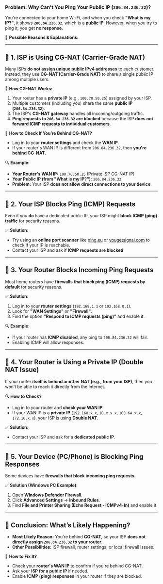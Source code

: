 ### **Problem: Why Can't You Ping Your Public IP (`206.84.236.32`)?**

You're connected to your home Wi-Fi, and when you check **"What is my IP?"**, it shows **`206.84.236.32`**, which is a **public IP**. However, when you try to ping it, you get **no response**.

📌 **Possible Reasons & Explanations:**

---

## **🔹 1. ISP is Using CG-NAT (Carrier-Grade NAT)**

Many ISPs **do not assign unique public IPv4 addresses** to each customer. Instead, they use **CG-NAT (Carrier-Grade NAT)** to share a single public IP among multiple users.

🚀 **How CG-NAT Works:**

1. Your router has a **private IP** (e.g., `100.70.50.25`) assigned by your ISP.
2. Multiple customers (including you) share the same **public IP (`206.84.236.32`)**.
3. The ISP's **CG-NAT gateway** handles all incoming/outgoing traffic.
4. **Ping requests to `206.84.236.32` are blocked** because the ISP **does not forward ICMP requests to individual customers**.

📌 **How to Check If You’re Behind CG-NAT?**

- Log in to your **router settings** and check the **WAN IP**.
- If your router's WAN IP is different from `206.84.236.32`, then **you're behind CG-NAT**.

🔍 **Example:**

- **Your Router's WAN IP:** `100.70.50.25` (Private ISP CG-NAT IP)
- **Your Public IP (from "What is my IP?")**: `206.84.236.32`
- **Problem:** Your ISP **does not allow direct connections to your device**.

---

## **🔹 2. Your ISP Blocks Ping (ICMP) Requests**

Even if you **do** have a dedicated public IP, your ISP might **block ICMP (ping) traffic** for security reasons.

✅ **Solution:**

- Try using an **online port scanner** like [ping.eu](https://ping.eu/) or [yougetsignal.com](https://www.yougetsignal.com/tools/open-ports/) to check if your IP is reachable.
- Contact your ISP and ask if **ICMP requests are blocked**.

---

## **🔹 3. Your Router Blocks Incoming Ping Requests**

Most home routers have **firewalls that block ping (ICMP) requests by default** for security reasons.

✅ **Solution:**

1. Log in to your **router settings** (`192.168.1.1` or `192.168.0.1`).
2. Look for **"WAN Settings"** or **"Firewall"**.
3. Find the option **"Respond to ICMP requests (ping)"** and enable it.

🔍 **Example:**

- If your router has **ICMP disabled**, any ping to `206.84.236.32` will fail.
- Enabling ICMP will allow responses.

---

## **🔹 4. Your Router is Using a Private IP (Double NAT Issue)**

If your router **itself is behind another NAT (e.g., from your ISP)**, then you won’t be able to reach it directly from the internet.

🔍 **How to Check?**

- Log in to your router and **check your WAN IP**.
- If your WAN IP is a **private IP** (`192.168.x.x`, `10.x.x.x`, `100.64.x.x`, `172.16.x.x`), your ISP is using **Double NAT**.

✅ **Solution:**

- Contact your ISP and ask for a **dedicated public IP**.

---

## **🔹 5. Your Device (PC/Phone) is Blocking Ping Responses**

Some devices have **firewalls that block incoming ping requests**.

✅ **Solution (Windows PC Example):**

1. Open **Windows Defender Firewall**.
2. Click **Advanced Settings** → **Inbound Rules**.
3. Find **File and Printer Sharing (Echo Request - ICMPv4-In)** and enable it.

---

## **🔹 Conclusion: What’s Likely Happening?**

- **Most Likely Reason:** You're behind **CG-NAT**, so your ISP **does not directly assign `206.84.236.32` to your router**.
- **Other Possibilities:** ISP firewall, router settings, or local firewall issues.

📌 **How to Fix It?**

- Check your **router's WAN IP** to confirm if you're behind CG-NAT.
- Ask your **ISP for a public IP** if needed.
- Enable **ICMP (ping) responses** in your router if they are blocked.
